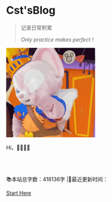 # Cst'sBlog


>记录日常积累
>
>*Only practice makes perfect !* 

![img](_coverpage.assets/7F198CDA.gif)


Hi，📎📎📎📎<span id="sitetime"></span>

<br>
<span id="busuanzi_container_site_pv" style='display:none'>
    👀 本站总访问量：<span id="busuanzi_value_site_pv"></span> 次
</span>
<span id="busuanzi_container_site_uv" style='display:none'>
    | 🚴‍♂️ 本站总访客数：<span id="busuanzi_value_site_uv"></span> 人
</span> </br>

<br>
📚本站总字数：418136字 |🎈最近更新时间：<span id="updatetime"></span>
</br>

[Start Here](README.md)

